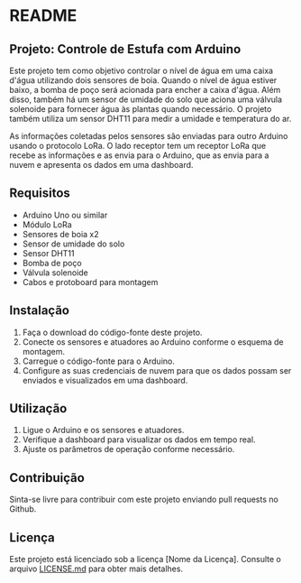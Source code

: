 # README

## Projeto: Controle de Estufa com Arduino

Este projeto tem como objetivo controlar o nível de água em uma caixa d'água utilizando dois sensores de boia. Quando o nível de água estiver baixo, a bomba de poço será acionada para encher a caixa d'água. Além disso, também há um sensor de umidade do solo que aciona uma válvula solenoide para fornecer água às plantas quando necessário. O projeto também utiliza um sensor DHT11 para medir a umidade e temperatura do ar.

As informações coletadas pelos sensores são enviadas para outro Arduino usando o protocolo LoRa. O lado receptor tem um receptor LoRa que recebe as informações e as envia para o Arduino, que as envia para a nuvem e apresenta os dados em uma dashboard.

## Requisitos
- Arduino Uno ou similar
- Módulo LoRa
- Sensores de boia x2
- Sensor de umidade do solo
- Sensor DHT11
- Bomba de poço
- Válvula solenoide
- Cabos e protoboard para montagem

## Instalação
1. Faça o download do código-fonte deste projeto.
2. Conecte os sensores e atuadores ao Arduino conforme o esquema de montagem.
3. Carregue o código-fonte para o Arduino.
4. Configure as suas credenciais de nuvem para que os dados possam ser enviados e visualizados em uma dashboard.

## Utilização
1. Ligue o Arduino e os sensores e atuadores.
2. Verifique a dashboard para visualizar os dados em tempo real.
3. Ajuste os parâmetros de operação conforme necessário.

## Contribuição
Sinta-se livre para contribuir com este projeto enviando pull requests no Github.

## Licença
Este projeto está licenciado sob a licença [Nome da Licença]. Consulte o arquivo [LICENSE.md](LICENSE.md) para obter mais detalhes.
